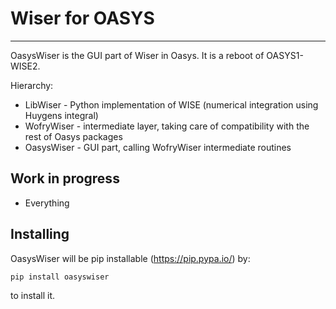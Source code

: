 # Wiser for OASYS
----------

OasysWiser is the GUI part of Wiser in Oasys. It is a reboot of OASYS1-WISE2.

Hierarchy:
* LibWiser - Python implementation of WISE (numerical integration using Huygens integral)
* WofryWiser - intermediate layer, taking care of compatibility with the rest of Oasys packages
* OasysWiser - GUI part, calling WofryWiser intermediate routines

Work in progress
----------
* Everything

Installing
----------

OasysWiser will be pip installable (https://pip.pypa.io/) by:

    pip install oasyswiser

to install it.

